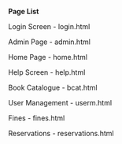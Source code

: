 **Page List**

Login Screen - login.html

Admin Page - admin.html

Home Page - home.html

Help Screen - help.html

Book Catalogue - bcat.html

User Management - userm.html

Fines - fines.html

Reservations - reservations.html

